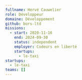 ```yaml
---
fullname: Hervé Cauwelier
role: Développeur
domaine: Développement
github: bors-ltd
missions:
  - start: 2020-11-16
    end: 2024-09-30
    status: independent
    employer: Codeurs en liberté
    startups:
      - le-taxi
startups:
  - le-taxi
teams: []
---
```

